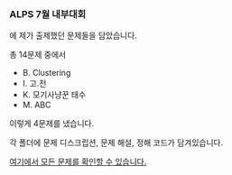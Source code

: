 ### ALPS 7월 내부대회

에 제가 출제했던 문제들을 담았습니다.

총 14문제 중에서

- B. Clustering
- I. 고.전
- K. 모기사냥꾼 태수
- M. ABC

이렇게 4문제를 냈습니다.

각 폴더에 문제 디스크립션, 문제 해설, 정해 코드가 담겨있습니다.

[여기에서 모든 문제를 확인할 수 있습니다.](https://github.com/ALPS-Study/July_Contest)